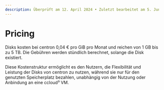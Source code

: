 ```yaml
---
description: Überprüft am 12. April 2024 • Zuletzt bearbeitet am 5. Juni 2024
---
```


# Pricing

Disks kosten bei centron 0,04 € pro GiB pro Monat und reichen von 1 GB bis zu 5 TB. Die Gebühren werden stündlich berechnet, solange die Disk existiert.

Diese Kostenstruktur ermöglicht es den Nutzern, die Flexibilität und Leistung der Disks von centron zu nutzen, während sie nur für den genutzten Speicherplatz bezahlen, unabhängig von der Nutzung oder Anbindung an eine ccloud³ VM.
